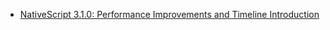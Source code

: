  - [NativeScript 3.1.0: Performance Improvements and Timeline Introduction](./nativescript-3.1.0-timeline)
